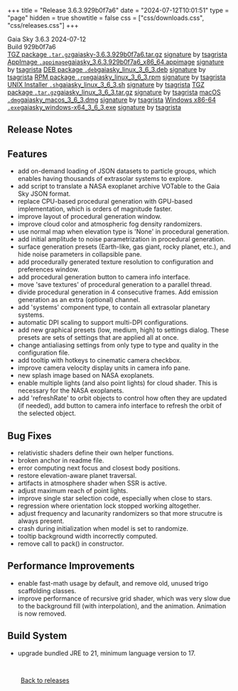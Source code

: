+++
title = "Release 3.6.3.929b0f7a6"
date = "2024-07-12T10:01:51"
type = "page"
hidden = true
showtitle = false
css = ["css/downloads.css", "css/releases.css"]
+++

<div class="download-container">
<div id="download-title">
<span class="iconify" data-icon="mdi:tag"></span>
Gaia Sky <span class="downloads-version">3.6.3</span> 
<time class="downloads-releasedate" datetime="2024-07-12T10:01:51" title="Published: 2024-07-12T10:01:51"><span class="iconify" data-icon="mdi:calendar"></span> 2024-07-12</time>
<div class="downloads-build">Build 929b0f7a6</div></div>
<div class="download-section">
<a href="https://gaia.ari.uni-heidelberg.de/gaiasky/releases/3.6.3.929b0f7a6/gaiasky-3.6.3.929b0f7a6.tar.gz" class="download-button"><span class="iconify" data-icon="mdi:zip-box"></span> TGZ package <code>.tar.gz</code><span class="download-sub">gaiasky-3.6.3.929b0f7a6.tar.gz</span></a>
<span class="signature">
<a href="https://gaia.ari.uni-heidelberg.de/gaiasky/releases/3.6.3.929b0f7a6/gaiasky-3.6.3.929b0f7a6.tar.gz.sig">signature</a>  by  <a href="https://keyserver.ubuntu.com/pks/lookup?search=0x448C2B189756743013D5F7C22FD2A59C1D734C1F&fingerprint=on&op=index">tsagrista</a>
</span>
<a href="https://gaia.ari.uni-heidelberg.de/gaiasky/releases/3.6.3.929b0f7a6/gaiasky_3.6.3.929b0f7a6_x86_64.appimage" class="download-button"><span class="iconify" data-icon="material-symbols:box"></span> AppImage <code>.appimage</code><span class="download-sub">gaiasky_3.6.3.929b0f7a6_x86_64.appimage</span></a>
<span class="signature">
<a href="https://gaia.ari.uni-heidelberg.de/gaiasky/releases/3.6.3.929b0f7a6/gaiasky_3.6.3.929b0f7a6_x86_64.appimage.sig">signature</a>  by  <a href="https://keyserver.ubuntu.com/pks/lookup?search=0x448C2B189756743013D5F7C22FD2A59C1D734C1F&fingerprint=on&op=index">tsagrista</a>
</span>
<a href="https://gaia.ari.uni-heidelberg.de/gaiasky/releases/3.6.3.929b0f7a6/gaiasky_linux_3_6_3.deb" class="download-button"><span class="iconify" data-icon="mdi:debian"></span> DEB package <code>.deb</code><span class="download-sub">gaiasky_linux_3_6_3.deb</span></a>
<span class="signature">
<a href="https://gaia.ari.uni-heidelberg.de/gaiasky/releases/3.6.3.929b0f7a6/gaiasky_linux_3_6_3.deb.sig">signature</a>  by  <a href="https://keyserver.ubuntu.com/pks/lookup?search=0x448C2B189756743013D5F7C22FD2A59C1D734C1F&fingerprint=on&op=index">tsagrista</a>
</span>
<a href="https://gaia.ari.uni-heidelberg.de/gaiasky/releases/3.6.3.929b0f7a6/gaiasky_linux_3_6_3.rpm" class="download-button"><span class="iconify" data-icon="mdi:fedora"></span> RPM package <code>.rpm</code><span class="download-sub">gaiasky_linux_3_6_3.rpm</span></a>
<span class="signature">
<a href="https://gaia.ari.uni-heidelberg.de/gaiasky/releases/3.6.3.929b0f7a6/gaiasky_linux_3_6_3.rpm.sig">signature</a>  by  <a href="https://keyserver.ubuntu.com/pks/lookup?search=0x448C2B189756743013D5F7C22FD2A59C1D734C1F&fingerprint=on&op=index">tsagrista</a>
</span>
<a href="https://gaia.ari.uni-heidelberg.de/gaiasky/releases/3.6.3.929b0f7a6/gaiasky_linux_3_6_3.sh" class="download-button"><span class="iconify" data-icon="token:unix"></span> UNIX Installer <code>.sh</code><span class="download-sub">gaiasky_linux_3_6_3.sh</span></a>
<span class="signature">
<a href="https://gaia.ari.uni-heidelberg.de/gaiasky/releases/3.6.3.929b0f7a6/gaiasky_linux_3_6_3.sh.sig">signature</a>  by  <a href="https://keyserver.ubuntu.com/pks/lookup?search=0x448C2B189756743013D5F7C22FD2A59C1D734C1F&fingerprint=on&op=index">tsagrista</a>
</span>
<a href="https://gaia.ari.uni-heidelberg.de/gaiasky/releases/3.6.3.929b0f7a6/gaiasky_linux_3_6_3.tar.gz" class="download-button"><span class="iconify" data-icon="mdi:zip-box"></span> TGZ package <code>.tar.gz</code><span class="download-sub">gaiasky_linux_3_6_3.tar.gz</span></a>
<span class="signature">
<a href="https://gaia.ari.uni-heidelberg.de/gaiasky/releases/3.6.3.929b0f7a6/gaiasky_linux_3_6_3.tar.gz.sig">signature</a>  by  <a href="https://keyserver.ubuntu.com/pks/lookup?search=0x448C2B189756743013D5F7C22FD2A59C1D734C1F&fingerprint=on&op=index">tsagrista</a>
</span>
<a href="https://gaia.ari.uni-heidelberg.de/gaiasky/releases/3.6.3.929b0f7a6/gaiasky_macos_3_6_3.dmg" class="download-button"><span class="iconify" data-icon="mdi:apple"></span> macOS <code>.dmg</code><span class="download-sub">gaiasky_macos_3_6_3.dmg</span></a>
<span class="signature">
<a href="https://gaia.ari.uni-heidelberg.de/gaiasky/releases/3.6.3.929b0f7a6/gaiasky_macos_3_6_3.dmg.sig">signature</a>  by  <a href="https://keyserver.ubuntu.com/pks/lookup?search=0x448C2B189756743013D5F7C22FD2A59C1D734C1F&fingerprint=on&op=index">tsagrista</a>
</span>
<a href="https://gaia.ari.uni-heidelberg.de/gaiasky/releases/3.6.3.929b0f7a6/gaiasky_windows-x64_3_6_3.exe" class="download-button"><span class="iconify" data-icon="mdi:windows"></span> Windows x86-64 <code>.exe</code><span class="download-sub">gaiasky_windows-x64_3_6_3.exe</span></a>
<span class="signature">
<a href="https://gaia.ari.uni-heidelberg.de/gaiasky/releases/3.6.3.929b0f7a6/gaiasky_windows-x64_3_6_3.exe.sig">signature</a>  by  <a href="https://keyserver.ubuntu.com/pks/lookup?search=0x448C2B189756743013D5F7C22FD2A59C1D734C1F&fingerprint=on&op=index">tsagrista</a>
</span>
</div>
</div>

<section class="release-notes">

# Release Notes


## Features
- add on-demand loading of JSON datasets to particle groups, which enables having thousands of extrasolar systems to explore.
- add script to translate a NASA exoplanet archive VOTable to the Gaia Sky JSON format.
- replace CPU-based procedural generation with GPU-based implementation, which is orders of magnitude faster.
- improve layout of procedural generation window.
- improve cloud color and atmospheric fog density randomizers.
- use normal map when elevation type is 'None' in procedural generation.
- add initial amplitude to noise parametrization in procedural generation.
- surface generation presets (Earth-like, gas giant, rocky planet, etc.), and hide noise parameters in collapsible pane.
- add procedurally generated texture resolution to configuration and preferences window.
- add procedural generation button to camera info interface.
- move 'save textures' of procedural generation to a parallel thread.
- divide procedural generation in 4 consecutive frames. Add emission generation as an extra (optional) channel.
- add 'systems' component type, to contain all extrasolar planetary systems.
- automatic DPI scaling to support multi-DPI configurations.
- add new graphical presets (low, medium, high) to settings dialog. These presets are sets of settings that are applied all at once.
- change antialiasing settings from only type to type and quality in the configuration file.
- add tooltip with hotkeys to cinematic camera checkbox.
- improve camera velocity display units in camera info pane.
- new splash image based on NASA exoplanets.
- enable multiple lights (and also point lights) for cloud shader. This is necessary for the NASA exoplanets.
- add 'refreshRate' to orbit objects to control how often they are updated (if needed), add button to camera info interface to refresh the orbit of the selected object.

## Bug Fixes
- relativistic shaders define their own helper functions.
- broken anchor in readme file.
- error computing next focus and closest body positions.
- restore elevation-aware planet traversal.
- artifacts in atmosphere shader when SSR is active.
- adjust maximum reach of point lights.
- improve single star selection code, especially when close to stars.
- regression where orientation lock stopped working altogether.
- adjust frequency and lacunarity randomizers so that more strucutre is always present.
- crash during initialization when model is set to randomize.
- tooltip background width incorrectly computed.
- remove call to pack() in constructor.

## Performance Improvements
- enable fast-math usage by default, and remove old, unused trigo scaffolding classes.
- improve performance of recursive grid shader, which was very slow due to the background fill (with interpolation), and the animation. Animation is now removed.

## Build System
- upgrade bundled JRE to 21, minimum language version to 17.
</section>


<p class="center-text" style="padding: 30px;"><a href="/downloads/releases"><span class="iconify back" data-icon="mdi:arrow-left-bold"></span> Back to releases</a>
</p>

